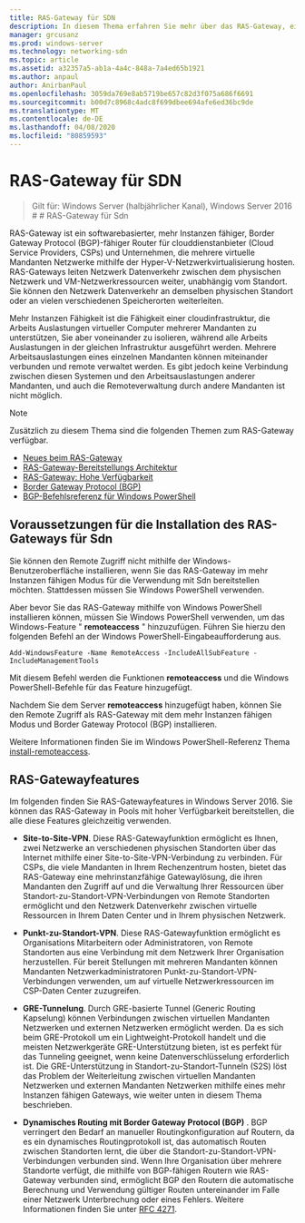 ```yaml
---
title: RAS-Gateway für SDN
description: In diesem Thema erfahren Sie mehr über das RAS-Gateway, ein softwarebasierter, mehr Instanzen fähiger Border Gateway Protocol (BGP)-fähiger Router in Windows Server 2016.
manager: grcusanz
ms.prod: windows-server
ms.technology: networking-sdn
ms.topic: article
ms.assetid: a32357a5-ab1a-4a4c-848a-7a4ed65b1921
ms.author: anpaul
author: AnirbanPaul
ms.openlocfilehash: 3059da769e8ab5719be657c82d3f075a686f6691
ms.sourcegitcommit: b00d7c8968c4adc8f699dbee694afe6ed36bc9de
ms.translationtype: MT
ms.contentlocale: de-DE
ms.lasthandoff: 04/08/2020
ms.locfileid: "80859593"
---
```

# <a name="ras-gateway-for-sdn"></a>RAS-Gateway für SDN

>Gilt für: Windows Server (halbjährlicher Kanal), Windows Server 2016 # # RAS-Gateway für Sdn  


RAS-Gateway ist ein softwarebasierter, mehr Instanzen fähiger, Border Gateway Protocol (BGP)-fähiger Router für clouddienstanbieter (Cloud Service Providers, CSPs) und Unternehmen, die mehrere virtuelle Mandanten Netzwerke mithilfe der Hyper-V-Netzwerkvirtualisierung hosten. RAS-Gateways leiten Netzwerk Datenverkehr zwischen dem physischen Netzwerk und VM-Netzwerkressourcen weiter, unabhängig vom Standort. Sie können den Netzwerk Datenverkehr an demselben physischen Standort oder an vielen verschiedenen Speicherorten weiterleiten.   

Mehr Instanzen Fähigkeit ist die Fähigkeit einer cloudinfrastruktur, die Arbeits Auslastungen virtueller Computer mehrerer Mandanten zu unterstützen, Sie aber voneinander zu isolieren, während alle Arbeits Auslastungen in der gleichen Infrastruktur ausgeführt werden. Mehrere Arbeitsauslastungen eines einzelnen Mandanten können miteinander verbunden und remote verwaltet werden. Es gibt jedoch keine Verbindung zwischen diesen Systemen und den Arbeitsauslastungen anderer Mandanten, und auch die Remoteverwaltung durch andere Mandanten ist nicht möglich.

  
> [!NOTE]  
> Zusätzlich zu diesem Thema sind die folgenden Themen zum RAS-Gateway verfügbar.  
>   
> -   [Neues beim RAS-Gateway](../../../sdn/technologies/network-function-virtualization/What-s-New-in-RAS-Gateway.md)  
> -   [RAS-Gateway-Bereitstellungs Architektur](../../../sdn/technologies/network-function-virtualization/RAS-Gateway-Deployment-Architecture.md)  
> -   [RAS-Gateway: Hohe Verfügbarkeit](../../../sdn/technologies/network-function-virtualization/RAS-Gateway-High-Availability.md)  
> -   [Border Gateway Protocol &#40;BGP&#41;](../../../../remote/remote-access/bgp/Border-Gateway-Protocol-BGP.md)  
> -   [BGP-Befehlsreferenz für Windows PowerShell](../../../../remote/remote-access/bgp/BGP-Windows-PowerShell-Command-Reference.md)  
  
    
## <a name="prerequisites-for-installing-ras-gateway-for-sdn"></a>Voraussetzungen für die Installation des RAS-Gateways für Sdn  
Sie können den Remote Zugriff nicht mithilfe der Windows-Benutzeroberfläche installieren, wenn Sie das RAS-Gateway im mehr Instanzen fähigen Modus für die Verwendung mit Sdn bereitstellen möchten. Stattdessen müssen Sie Windows PowerShell verwenden.  
  
Aber bevor Sie das RAS-Gateway mithilfe von Windows PowerShell installieren können, müssen Sie Windows PowerShell verwenden, um das Windows-Feature " **remoteaccess** " hinzuzufügen. Führen Sie hierzu den folgenden Befehl an der Windows PowerShell-Eingabeaufforderung aus.  
  
`Add-WindowsFeature -Name RemoteAccess -IncludeAllSubFeature -IncludeManagementTools`  
  
Mit diesem Befehl werden die Funktionen **remoteaccess** und die Windows PowerShell-Befehle für das Feature hinzugefügt.  
  
Nachdem Sie dem Server **remoteaccess** hinzugefügt haben, können Sie den Remote Zugriff als RAS-Gateway mit dem mehr Instanzen fähigen Modus und Border Gateway Protocol (BGP) installieren.  
  
Weitere Informationen finden Sie im Windows PowerShell-Referenz Thema [install-remoteaccess](https://technet.microsoft.com/library/hh918408.aspx).  
  
## <a name="ras-gateway-features"></a>RAS-Gatewayfeatures  
Im folgenden finden Sie RAS-Gatewayfeatures in Windows Server 2016. Sie können das RAS-Gateway in Pools mit hoher Verfügbarkeit bereitstellen, die alle diese Features gleichzeitig verwenden.  
  
-   **Site-to-Site-VPN**. Diese RAS-Gatewayfunktion ermöglicht es Ihnen, zwei Netzwerke an verschiedenen physischen Standorten über das Internet mithilfe einer Site-to-Site-VPN-Verbindung zu verbinden. Für CSPs, die viele Mandanten in Ihrem Rechenzentrum hosten, bietet das RAS-Gateway eine mehrinstanzfähige Gatewaylösung, die ihren Mandanten den Zugriff auf und die Verwaltung Ihrer Ressourcen über Standort-zu-Standort-VPN-Verbindungen von Remote Standorten ermöglicht und den Netzwerk Datenverkehr zwischen virtuelle Ressourcen in Ihrem Daten Center und in Ihrem physischen Netzwerk.  
  
-   **Punkt-zu-Standort-VPN**. Diese RAS-Gatewayfunktion ermöglicht es Organisations Mitarbeitern oder Administratoren, von Remote Standorten aus eine Verbindung mit dem Netzwerk Ihrer Organisation herzustellen.  Für bereit Stellungen mit mehreren Mandanten können Mandanten Netzwerkadministratoren Punkt-zu-Standort-VPN-Verbindungen verwenden, um auf virtuelle Netzwerkressourcen im CSP-Daten Center zuzugreifen.  
  
-   **GRE-Tunnelung**. Durch GRE-basierte Tunnel (Generic Routing Kapselung) können Verbindungen zwischen virtuellen Mandanten Netzwerken und externen Netzwerken ermöglicht werden. Da es sich beim GRE-Protokoll um ein Lightweight-Protokoll handelt und die meisten Netzwerkgeräte GRE-Unterstützung bieten, ist es perfekt für das Tunneling geeignet, wenn keine Datenverschlüsselung erforderlich ist. Die GRE-Unterstützung in Standort-zu-Standort-Tunneln (S2S) löst das Problem der Weiterleitung zwischen virtuellen Mandanten Netzwerken und externen Mandanten Netzwerken mithilfe eines mehr Instanzen fähigen Gateways, wie weiter unten in diesem Thema beschrieben.  
  
-   **Dynamisches Routing mit Border Gateway Protocol (BGP)** . BGP verringert den Bedarf an manueller Routingkonfiguration auf Routern, da es ein dynamisches Routingprotokoll ist, das automatisch Routen zwischen Standorten lernt, die über die Standort-zu-Standort-VPN-Verbindungen verbunden sind. Wenn Ihre Organisation über mehrere Standorte verfügt, die mithilfe von BGP-fähigen Routern wie RAS-Gateway verbunden sind, ermöglicht BGP den Routern die automatische Berechnung und Verwendung gültiger Routen untereinander im Falle einer Netzwerk Unterbrechung oder eines Fehlers. Weitere Informationen finden Sie unter [RFC 4271](https://tools.ietf.org/html/rfc4271).  
  

  


